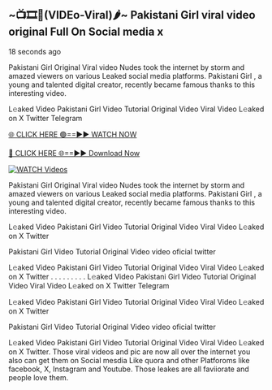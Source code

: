 ## ~📺🎞️👙(VIDEo-Viral)🌶~ Pakistani Girl     viral video original Full On Social media x 

18 seconds ago

Pakistani Girl     Original Viral video Nudes took the internet by storm and amazed viewers on various Leaked social media platforms. Pakistani Girl    , a young and talented digital creator, recently became famous thanks to this interesting video.

L𝚎aked Video Pakistani Girl     Video Tutorial Original Video Viral Video L𝚎aked on X Twitter Telegram

[🌐 CLICK HERE 🟢==►► WATCH NOW](https://cutt.ly/0rtR8jlR)

[🔴 CLICK HERE 🌐==►► Download Now](https://cutt.ly/SrtR4cwq)

[![WATCH Videos](https://i.imgur.com/dJHk4Zq.gif)](https://cutt.ly/0rtR8jlR)

Pakistani Girl     Original Viral video Nudes took the internet by storm and amazed viewers on various Leaked social media platforms. Pakistani Girl     , a young and talented digital creator, recently became famous thanks to this interesting video.

L𝚎aked Video Pakistani Girl     Video Tutorial Original Video Viral Video L𝚎aked on X Twitter

Pakistani Girl     Video Tutorial Original Video video oficial twitter

L𝚎aked Video Pakistani Girl     Video Tutorial Original Video Viral Video L𝚎aked on X Twitter
. . . . . . . . . L𝚎aked Video Pakistani Girl     Video Tutorial Original Video Viral Video L𝚎aked on X Twitter Telegram

L𝚎aked Video Pakistani Girl     Video Tutorial Original Video Viral Video L𝚎aked on X Twitter

Pakistani Girl      Video Tutorial Original Video video oficial twitter

L𝚎aked Video Pakistani Girl      Video Tutorial Original Video Viral Video L𝚎aked on X Twitter.
Those viral videos and pic are now all over the internet you also can get them on Social mesdia Like quora and other Platforoms like facebook, X, Instagram and Youtube. Those leakes are all faviiorate and people love them.
